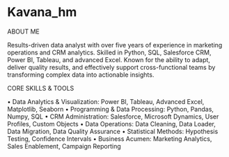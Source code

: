# Kavana_hm

ABOUT ME

Results-driven data analyst with over five years of experience in marketing operations and CRM analytics. 
Skilled in Python, SQL, Salesforce CRM, Power BI, Tableau, and advanced Excel. Known for the ability to adapt, deliver quality results, 
and effectively support cross-functional teams by transforming complex data into actionable insights.


CORE SKILLS & TOOLS

•	Data Analytics & Visualization: Power BI, Tableau, Advanced Excel, Matplotlib, Seaborn
•	Programming & Data Processing: Python, Pandas, Numpy, SQL
•	CRM Administration: Salesforce, Microsoft Dynamics, User Profiles, Custom Objects
•	Data Operations: Data Cleaning, Data Loader, Data Migration, Data Quality Assurance
•	Statistical Methods: Hypothesis Testing, Confidence Intervals
•	Business Acumen: Marketing Analytics, Sales Enablement, Campaign Reporting


